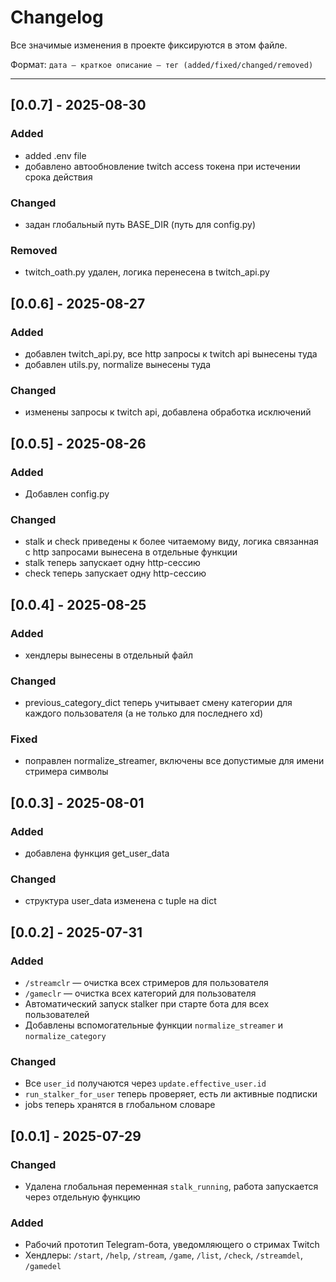 # Changelog

Все значимые изменения в проекте фиксируются в этом файле.

Формат: `дата – краткое описание – тег (added/fixed/changed/removed)`

---

## [0.0.7] - 2025-08-30

### Added

- added .env file
- добавлено автообновление twitch access токена при истечении срока действия

### Changed

- задан глобальный путь BASE_DIR (путь для config.py)

### Removed

* twitch_oath.py удален, логика перенесена в twitch_api.py

## [0.0.6] - 2025-08-27

### Added

- добавлен twitch_api.py, все http запросы к twitch api вынесены туда
- добавлен utils.py, normalize вынесены туда

### Changed

- изменены запросы к twitch api, добавлена обработка исключений

## [0.0.5] - 2025-08-26

### Added

- Добавлен config.py

### Changed

- stalk и check приведены к более читаемому виду, логика связанная с http запросами вынесена в отдельные функции
- stalk теперь запускает одну http-сессию
- check теперь запускает одну http-сессию

## [0.0.4] - 2025-08-25

### Added

- хендлеры вынесены в отдельный файл

### Changed

- previous_category_dict теперь учитывает смену категории для каждого пользователя (а не только для последнего xd)

### Fixed

- поправлен normalize_streamer, включены все допустимые для имени стримера символы

## [0.0.3] - 2025-08-01

### Added

- добавлена функция get_user_data

### Changed

- структура user_data изменена с tuple на dict

## [0.0.2] - 2025-07-31

### Added

- `/streamclr` — очистка всех стримеров для пользователя
- `/gameclr` — очистка всех категорий для пользователя
- Автоматический запуск stalker при старте бота для всех пользователей
- Добавлены вспомогательные функции `normalize_streamer` и `normalize_category`

### Changed

- Все `user_id` получаются через `update.effective_user.id`
- `run_stalker_for_user` теперь проверяет, есть ли активные подписки
- jobs теперь хранятся в глобальном словаре

## [0.0.1] - 2025-07-29

### Changed

- Удалена глобальная переменная `stalk_running`, работа запускается через отдельную функцию

### Added

- Рабочий прототип Telegram-бота, уведомляющего о стримах Twitch
- Хендлеры: `/start`, `/help`, `/stream`, `/game`, `/list`, `/check`, `/streamdel`, `/gamedel`

